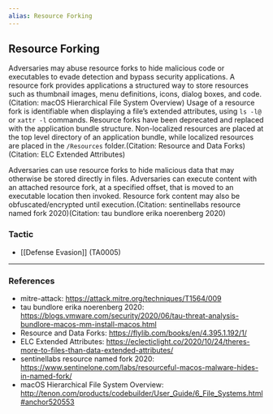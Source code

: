 ```yaml
---
alias: Resource Forking
---
```


## Resource Forking

Adversaries may abuse resource forks to hide malicious code or executables to evade detection and bypass security applications. A resource fork provides applications a structured way to store resources such as thumbnail images, menu definitions, icons, dialog boxes, and code.(Citation: macOS Hierarchical File System Overview) Usage of a resource fork is identifiable when displaying a file’s extended attributes, using <code>ls -l@</code> or <code>xattr -l</code> commands. Resource forks have been deprecated and replaced with the application bundle structure. Non-localized resources are placed at the top level directory of an application bundle, while localized resources are placed in the <code>/Resources</code> folder.(Citation: Resource and Data Forks)(Citation: ELC Extended Attributes)

Adversaries can use resource forks to hide malicious data that may otherwise be stored directly in files. Adversaries can execute content with an attached resource fork, at a specified offset, that is moved to an executable location then invoked. Resource fork content may also be obfuscated/encrypted until execution.(Citation: sentinellabs resource named fork 2020)(Citation: tau bundlore erika noerenberg 2020)


### Tactic

- [[Defense Evasion]] (TA0005)


---
### References

- mitre-attack: https://attack.mitre.org/techniques/T1564/009
- tau bundlore erika noerenberg 2020: https://blogs.vmware.com/security/2020/06/tau-threat-analysis-bundlore-macos-mm-install-macos.html
- Resource and Data Forks: https://flylib.com/books/en/4.395.1.192/1/
- ELC Extended Attributes: https://eclecticlight.co/2020/10/24/theres-more-to-files-than-data-extended-attributes/
- sentinellabs resource named fork 2020: https://www.sentinelone.com/labs/resourceful-macos-malware-hides-in-named-fork/
- macOS Hierarchical File System Overview: http://tenon.com/products/codebuilder/User_Guide/6_File_Systems.html#anchor520553
